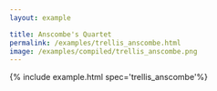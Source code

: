 ```yaml
---
layout: example

title: Anscombe's Quartet
permalink: /examples/trellis_anscombe.html
image: /examples/compiled/trellis_anscombe.png
---
```




{% include example.html spec='trellis_anscombe'%}
